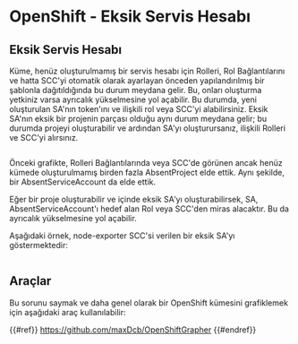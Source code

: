 # OpenShift - Eksik Servis Hesabı

## Eksik Servis Hesabı

Küme, henüz oluşturulmamış bir servis hesabı için Rolleri, Rol Bağlantılarını ve hatta SCC'yi otomatik olarak ayarlayan önceden yapılandırılmış bir şablonla dağıtıldığında bu durum meydana gelir. Bu, onları oluşturma yetkiniz varsa ayrıcalık yükselmesine yol açabilir. Bu durumda, yeni oluşturulan SA'nın token'ını ve ilişkili rol veya SCC'yi alabilirsiniz. Eksik SA'nın eksik bir projenin parçası olduğu aynı durum meydana gelir; bu durumda projeyi oluşturabilir ve ardından SA'yı oluşturursanız, ilişkili Rolleri ve SCC'yi alırsınız.

<figure><img src="../../../images/openshift-missing-service-account-image1.png" alt=""><figcaption></figcaption></figure>

Önceki grafikte, Rolleri Bağlantılarında veya SCC'de görünen ancak henüz kümede oluşturulmamış birden fazla AbsentProject elde ettik. Aynı şekilde, bir AbsentServiceAccount da elde ettik.

Eğer bir proje oluşturabilir ve içinde eksik SA'yı oluşturabilirsek, SA, AbsentServiceAccount'ı hedef alan Rol veya SCC'den miras alacaktır. Bu da ayrıcalık yükselmesine yol açabilir.

Aşağıdaki örnek, node-exporter SCC'si verilen bir eksik SA'yı göstermektedir:

<figure><img src="../../../images/openshift-missing-service-account-image2.png" alt=""><figcaption></figcaption></figure>

## Araçlar

Bu sorunu saymak ve daha genel olarak bir OpenShift kümesini grafiklemek için aşağıdaki araç kullanılabilir:

{{#ref}}
https://github.com/maxDcb/OpenShiftGrapher
{{#endref}}
